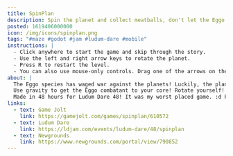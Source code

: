 ```yaml
---
title: SpinPlan
description: Spin the planet and collect meatballs, don't let the Eggo break!
posted: 1619406000000
icon: /img/icons/spinplan.png
tags: "#maze #godot #jam #ludum-dare #mobile"
instructions: |
  - Click anywhere to start the game and skip through the story.
  - Use the left and right arrow keys to rotate the planet.
  - Press R to restart the level.
  - You can also use mouse-only controls. Drag one of the arrows on the edges of the screen to rotate the planet, and double click the middle of the screen to restart.
about: |
  The Eggo species has waged war against the planets! Luckily, the planets are benevolent, and decide to help the Eggos get what they want.
  Use gravity to get the Eggo combatant to your core! Rotate yourself!
  Made in 48 hours for Ludum Dare 48! It was my worst placed game. :d People didn't like the physics.
links:
  - text: Game Jolt
    link: https://gamejolt.com/games/spinplan/610572
  - text: Ludum Dare
    link: https://ldjam.com/events/ludum-dare/48/spinplan
  - text: Newgrounds
    link: https://www.newgrounds.com/portal/view/790852
---
```


<itch url="https://b-cdn.gamejolt.net/data/games/9/72/610572/files/6087ed1d0885f/index.html"></itch>
